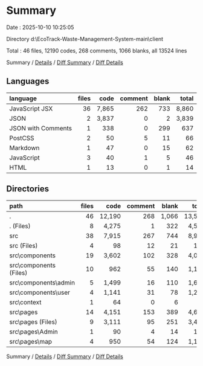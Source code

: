 # Summary

Date : 2025-10-10 10:25:05

Directory d:\\EcoTrack-Waste-Management-System-main\\client

Total : 46 files,  12190 codes, 268 comments, 1066 blanks, all 13524 lines

Summary / [Details](details.md) / [Diff Summary](diff.md) / [Diff Details](diff-details.md)

## Languages
| language | files | code | comment | blank | total |
| :--- | ---: | ---: | ---: | ---: | ---: |
| JavaScript JSX | 36 | 7,865 | 262 | 733 | 8,860 |
| JSON | 2 | 3,837 | 0 | 2 | 3,839 |
| JSON with Comments | 1 | 338 | 0 | 299 | 637 |
| PostCSS | 2 | 50 | 5 | 11 | 66 |
| Markdown | 1 | 47 | 0 | 15 | 62 |
| JavaScript | 3 | 40 | 1 | 5 | 46 |
| HTML | 1 | 13 | 0 | 1 | 14 |

## Directories
| path | files | code | comment | blank | total |
| :--- | ---: | ---: | ---: | ---: | ---: |
| . | 46 | 12,190 | 268 | 1,066 | 13,524 |
| . (Files) | 8 | 4,275 | 1 | 322 | 4,598 |
| src | 38 | 7,915 | 267 | 744 | 8,926 |
| src (Files) | 4 | 98 | 12 | 21 | 131 |
| src\\components | 19 | 3,602 | 102 | 328 | 4,032 |
| src\\components (Files) | 10 | 962 | 55 | 140 | 1,157 |
| src\\components\\admin | 5 | 1,499 | 16 | 110 | 1,625 |
| src\\components\\user | 4 | 1,141 | 31 | 78 | 1,250 |
| src\\context | 1 | 64 | 0 | 6 | 70 |
| src\\pages | 14 | 4,151 | 153 | 389 | 4,693 |
| src\\pages (Files) | 9 | 3,111 | 95 | 251 | 3,457 |
| src\\pages\\Admin | 1 | 90 | 4 | 14 | 108 |
| src\\pages\\map | 4 | 950 | 54 | 124 | 1,128 |

Summary / [Details](details.md) / [Diff Summary](diff.md) / [Diff Details](diff-details.md)